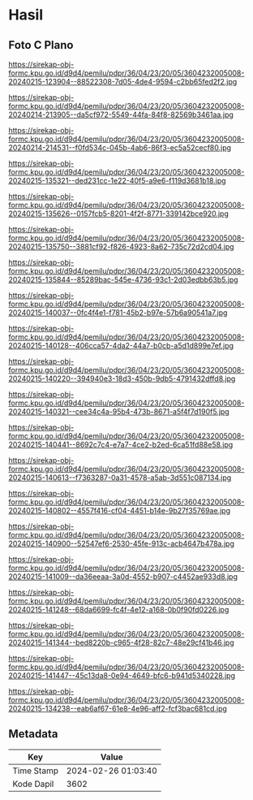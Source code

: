# Hasil

## Foto C Plano

https://sirekap-obj-formc.kpu.go.id/d9d4/pemilu/pdpr/36/04/23/20/05/3604232005008-20240215-123904--88522308-7d05-4de4-9594-c2bb65fed2f2.jpg

https://sirekap-obj-formc.kpu.go.id/d9d4/pemilu/pdpr/36/04/23/20/05/3604232005008-20240214-213905--da5cf972-5549-44fa-84f8-82569b3461aa.jpg

https://sirekap-obj-formc.kpu.go.id/d9d4/pemilu/pdpr/36/04/23/20/05/3604232005008-20240214-214531--f0fd534c-045b-4ab6-86f3-ec5a52cecf80.jpg

https://sirekap-obj-formc.kpu.go.id/d9d4/pemilu/pdpr/36/04/23/20/05/3604232005008-20240215-135321--ded231cc-1e22-40f5-a9e6-f119d3681b18.jpg

https://sirekap-obj-formc.kpu.go.id/d9d4/pemilu/pdpr/36/04/23/20/05/3604232005008-20240215-135626--0157fcb5-8201-4f2f-8771-339142bce920.jpg

https://sirekap-obj-formc.kpu.go.id/d9d4/pemilu/pdpr/36/04/23/20/05/3604232005008-20240215-135750--3881cf92-f826-4923-8a62-735c72d2cd04.jpg

https://sirekap-obj-formc.kpu.go.id/d9d4/pemilu/pdpr/36/04/23/20/05/3604232005008-20240215-135844--85289bac-545e-4736-93c1-2d03edbb63b5.jpg

https://sirekap-obj-formc.kpu.go.id/d9d4/pemilu/pdpr/36/04/23/20/05/3604232005008-20240215-140037--0fc4f4e1-f781-45b2-b97e-57b6a90541a7.jpg

https://sirekap-obj-formc.kpu.go.id/d9d4/pemilu/pdpr/36/04/23/20/05/3604232005008-20240215-140128--406cca57-4da2-44a7-b0cb-a5d1d899e7ef.jpg

https://sirekap-obj-formc.kpu.go.id/d9d4/pemilu/pdpr/36/04/23/20/05/3604232005008-20240215-140220--394940e3-18d3-450b-9db5-4791432dffd8.jpg

https://sirekap-obj-formc.kpu.go.id/d9d4/pemilu/pdpr/36/04/23/20/05/3604232005008-20240215-140321--cee34c4a-95b4-473b-8671-a5f4f7d190f5.jpg

https://sirekap-obj-formc.kpu.go.id/d9d4/pemilu/pdpr/36/04/23/20/05/3604232005008-20240215-140441--8692c7c4-e7a7-4ce2-b2ed-6ca51fd88e58.jpg

https://sirekap-obj-formc.kpu.go.id/d9d4/pemilu/pdpr/36/04/23/20/05/3604232005008-20240215-140613--f7363287-0a31-4578-a5ab-3d551c087134.jpg

https://sirekap-obj-formc.kpu.go.id/d9d4/pemilu/pdpr/36/04/23/20/05/3604232005008-20240215-140802--4557f416-cf04-4451-b14e-9b27f35769ae.jpg

https://sirekap-obj-formc.kpu.go.id/d9d4/pemilu/pdpr/36/04/23/20/05/3604232005008-20240215-140900--52547ef6-2530-45fe-913c-acb4647b478a.jpg

https://sirekap-obj-formc.kpu.go.id/d9d4/pemilu/pdpr/36/04/23/20/05/3604232005008-20240215-141009--da36eeaa-3a0d-4552-b907-c4452ae933d8.jpg

https://sirekap-obj-formc.kpu.go.id/d9d4/pemilu/pdpr/36/04/23/20/05/3604232005008-20240215-141248--68da6699-fc4f-4e12-a168-0b0f90fd0226.jpg

https://sirekap-obj-formc.kpu.go.id/d9d4/pemilu/pdpr/36/04/23/20/05/3604232005008-20240215-141344--bed8220b-c965-4f28-82c7-48e29cf41b46.jpg

https://sirekap-obj-formc.kpu.go.id/d9d4/pemilu/pdpr/36/04/23/20/05/3604232005008-20240215-141447--45c13da8-0e94-4649-bfc6-b941d5340228.jpg

https://sirekap-obj-formc.kpu.go.id/d9d4/pemilu/pdpr/36/04/23/20/05/3604232005008-20240215-134238--eab6af67-61e8-4e96-aff2-fcf3bac681cd.jpg


## Metadata

| Key        | Value               |
| ---------- | ------------------- |
| Time Stamp | 2024-02-26 01:03:40 |
| Kode Dapil | 3602                |



